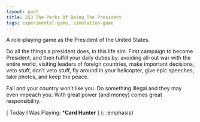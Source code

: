 ```yaml
---
layout: post
title: 253 The Perks Of Being The President
tags: experimental-game, simulation-game
---
```

A role-playing game as the President of the United States.

Do all the things a president does, in this life sim.  First campaign to become President, and then fulfill your daily duties by: avoiding all-out war with the entire world, visiting leaders of foreign countries, make important decisions, veto stuff, don’t veto stuff, fly around in your helicopter, give epic speeches, take photos, and keep the peace.

Fail and your country won’t like you.  Do something illegal and they may even impeach you.  With great power (and money) comes great responsibility.

[ Today I Was Playing: ***Card Hunter** ]
{: .emphasis}


